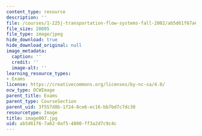 ```yaml
---
content_type: resource
description: ''
file: /courses/1-225j-transportation-flow-systems-fall-2002/ab5d61f67a620af54800ff3a2d7c9c4c_image007.jpg
file_size: 20805
file_type: image/jpeg
hide_download: true
hide_download_original: null
image_metadata:
  caption: ''
  credit: ''
  image-alt: ''
learning_resource_types:
- Exams
license: https://creativecommons.org/licenses/by-nc-sa/4.0/
ocw_type: OCWImage
parent_title: Exams
parent_type: CourseSection
parent_uid: 3f557d8b-1f24-8ce6-ec16-bb7bd7c7dc30
resourcetype: Image
title: image007.jpg
uid: ab5d61f6-7a62-0af5-4800-ff3a2d7c9c4c
---
```

